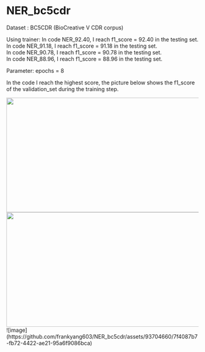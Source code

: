 # NER_bc5cdr

Dataset : BC5CDR (BioCreative V CDR corpus)

Using trainer:
In code NER_92.40, I reach f1_score = 92.40 in the testing set.  
In code NER_91.18, I reach f1_score = 91.18 in the testing set.  
In code NER_90.78, I reach f1_score = 90.78 in the testing set.  
In code NER_88.96, I reach f1_score = 88.96 in the testing set.  

Parameter: epochs = 8

In the code I reach the highest score, the picture below shows the f1_score of the validation_set during the training step. 

<img src="https://github.com/frankyang603/NER_bc5cdr/assets/93704660/d9005fbf-f296-4677-a6d7-31d414a799ac" width="600" height="300">

<img src="[https://github.com/frankyang603/NER_bc5cdr/assets/93704660/d9005fbf-f296-4677-a6d7-31d414a799a" width="600" height="300">
![image](https://github.com/frankyang603/NER_bc5cdr/assets/93704660/7f4087b7-fb72-4422-ae21-95a6f9086bca)
